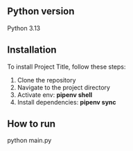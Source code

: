 ## **Python version**
Python 3.13

## **Installation**

To install Project Title, follow these steps:

1. Clone the repository
2. Navigate to the project directory
3. Activate env: **pipenv shell**
4. Install dependencies: **pipenv sync**

## **How to run**
python main.py
